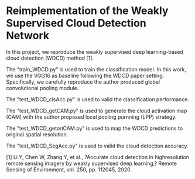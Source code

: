 # Reimplementation of the Weakly Supervised Cloud Detection Network

In this project, we reproduce the weakly supervised deep learning-based cloud detection (WDCD) method [1].

The "train_WDCD.py" is used to train the classification model. In this work, we use the VGG16 as baseline following the WDCD paper setting. Specifically, we carefully reproduce the author produced global convolutional pooling module.

The "test_WDCD_clsAcc.py" is used to valid the classification performance.

The "test_WDCD_getCAM.py" is used to generate the cloud activation map (CAM) with the author proposed local pooling purnning (LPP) strategy.

The "test_WDCD_getoriCAM.py" is used to map the WDCD predictions to original spatial resolution.

The "test_WDCD_SegAcc.py" is used to valid the cloud detection accuracy.




[1] Li Y, Chen W, Zhang Y, et al., ?Accurate cloud detection in highresolution remote sensing imagery by weakly supervised deep learning,?
Remote Sensing of Environment, vol. 250, pp. 112045, 2020.

